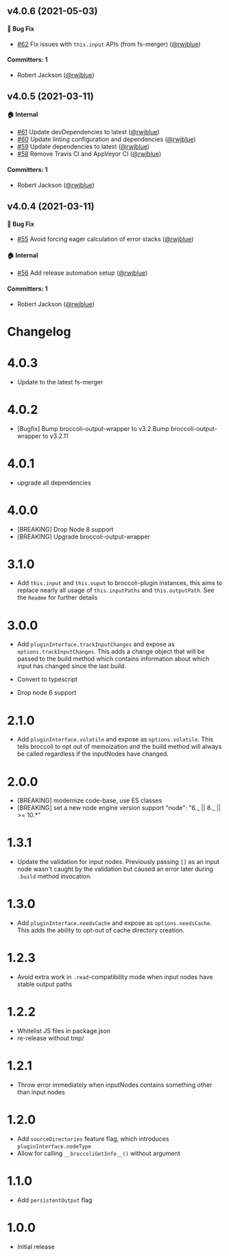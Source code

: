 ## v4.0.6 (2021-05-03)

#### :bug: Bug Fix
* [#62](https://github.com/broccolijs/broccoli-plugin/pull/62) Fix issues with `this.input` APIs (from fs-merger) ([@rwjblue](https://github.com/rwjblue))

#### Committers: 1
- Robert Jackson ([@rwjblue](https://github.com/rwjblue))


## v4.0.5 (2021-03-11)

#### :house: Internal
* [#61](https://github.com/broccolijs/broccoli-plugin/pull/61) Update devDependencies to latest ([@rwjblue](https://github.com/rwjblue))
* [#60](https://github.com/broccolijs/broccoli-plugin/pull/60) Update linting configuration and dependencies ([@rwjblue](https://github.com/rwjblue))
* [#59](https://github.com/broccolijs/broccoli-plugin/pull/59) Update dependencies to latest ([@rwjblue](https://github.com/rwjblue))
* [#58](https://github.com/broccolijs/broccoli-plugin/pull/58) Remove Travis CI and AppVeyor CI ([@rwjblue](https://github.com/rwjblue))

#### Committers: 1
- Robert Jackson ([@rwjblue](https://github.com/rwjblue))


## v4.0.4 (2021-03-11)

#### :bug: Bug Fix

- [#55](https://github.com/broccolijs/broccoli-plugin/pull/55) Avoid forcing eager calculation of error stacks ([@rwjblue](https://github.com/rwjblue))

#### :house: Internal

- [#56](https://github.com/broccolijs/broccoli-plugin/pull/56) Add release automation setup ([@rwjblue](https://github.com/rwjblue))

#### Committers: 1

- Robert Jackson ([@rwjblue](https://github.com/rwjblue))

# Changelog

# 4.0.3

- Update to the latest fs-merger

# 4.0.2

- [Bugfix] Bump broccoli-output-wrapper to v3.2.Bump broccoli-output-wrapper to v3.2.11

# 4.0.1

- upgrade all dependencies

# 4.0.0

- [BREAKING] Drop Node 8 support
- [BREAKING] Upgrade broccoli-output-wrapper

# 3.1.0

- Add `this.input` and `this.ouput` to broccoli-plugin instances, this aims to replace nearly all usage of `this.inputPaths` and `this.outputPath`. See the `Readme` for further details

# 3.0.0

- Add `pluginInterface.trackInputChanges` and expose as `options.trackInputChanges`. This adds a change object
  that will be passed to the build method which contains information about which input has changed since the
  last build.

- Convert to typescript

- Drop node 6 support

# 2.1.0

- Add `pluginInterface.volatile` and expose as `options.volatile`. This tells broccoli to opt out of memoization and
  the build method will always be called regardless if the inputNodes have changed.

# 2.0.0

- [BREAKING] modernize code-base, use ES classes
- [BREAKING] set a new node engine version support "node": "6._ || 8._ || >= 10.\*"

# 1.3.1

- Update the validation for input nodes. Previously passing `[]` as an input
  node wasn't caught by the validation but caused an error later during
  `.build` method invocation.

# 1.3.0

- Add `pluginInterface.needsCache` and expose as `options.needsCache`. This adds the ability
  to opt-out of cache directory creation.

# 1.2.3

- Avoid extra work in `.read`-compatibility mode when input nodes have stable output paths

# 1.2.2

- Whitelist JS files in package.json
- re-release without tmp/

# 1.2.1

- Throw error immediately when inputNodes contains something other than input nodes

# 1.2.0

- Add `sourceDirectories` feature flag, which introduces `pluginInterface.nodeType`
- Allow for calling `__broccoliGetInfo__()` without argument

# 1.1.0

- Add `persistentOutput` flag

# 1.0.0

- Initial release
